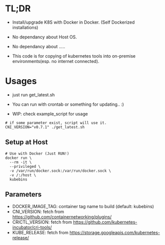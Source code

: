 # TL;DR
* Install/upgrade K8S with Docker in Docker. (Self Dockerized installations)
* No dependancy about Host OS.
* No dependancy about .....

* This code is for copying of kubernetes tools into on-premise environments(esp. no internet connected).

# Usages
* just run get_latest.sh
* You can run with crontab or something for updating.. :)

* WIP: check example_script for usage

```
# if some parameter exist, script will use it.
CNI_VERSION="v0.7.1" ./get_latest.sh

```

## Setup at Host

```
# Use with Docker (Just RUN!)
docker run \
  --rm -it \
  --privileged \
  -v /var/run/docker.sock:/var/run/docker.sock \
  -v /:/host \
  kubebins
```

## Parameters
* DOCKER_IMAGE_TAG: container tag name to build (default: kubebins)
* CNI_VERSION: fetch from https://github.com/containernetworking/plugins/
* CRICTL_VERSION: fetch from https://github.com/kubernetes-incubator/cri-tools/
* KUBE_RELEASE: fetch from https://storage.googleapis.com/kubernetes-release/

